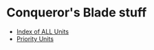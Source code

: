 # Conqueror's Blade stuff

* [Index of ALL Units](unit-index.md)
* [Priority Units](priority-units.md)
